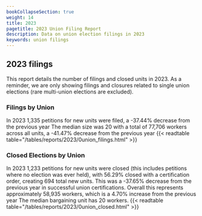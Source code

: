 ```yaml
---
bookCollapseSection: true
weight: 14
title: 2023
pagetitle: 2023 Union Filing Report
description: Data on union election filings in 2023
keywords: union filings
---
```


## 2023 filings

This report details the number of filings and closed units in 2023. As a reminder, we are only showing filings and closures related to single union elections (rare multi-union elections are excluded).

### Filings by Union
In 2023 1,335 petitions for new units were filed, a -37.44% decrease from the previous year The median size was 20 with a total of 77,706 workers across all units, a -41.47% decrease from the previous year
{{< readtable table="/tables/reports/2023/0union_filings.html" >}}

### Closed Elections by Union
In 2023 1,233 petitions for new units were closed (this includes petitions where no election was ever held), with 56.29% closed with a certification order, creating 694 total new units. This was a -37.65% decrease from the previous year in successful union certifications. Overall this represents approximately 58,935 workers, which is a 4.70% increase from the previous year The median bargaining unit has 20 workers.
{{< readtable table="/tables/reports/2023/0union_closed.html" >}}
